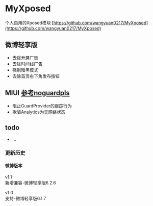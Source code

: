 # MyXposed

个人自用的Xposed模块  [https://github.com/wangyuan0217/MyXposed](https://github.com/wangyuan0217/MyXposed)

## 微博轻享版

* 去除开屏广告
* 去除时间线广告
* 强制暗黑模式
* 去除首页右下角发布按钮


## MIUI  [参考noguardpls](https://github.com/Xposed-Modules-Repo/cn.fyyr.noguardpls)

* 阻止GuardProvider的跟踪行为
* 欺骗Analytics为无网络状态

## todo

* ...



### 更新历史

#### 微博版本

v1.1   
新增兼容-微博轻享版6.2.6

v1.0    
支持-微博轻享版6.1.7

